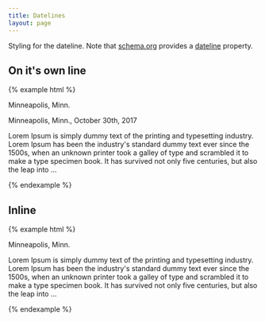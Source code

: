 ```yaml
---
title: Datelines
layout: page
---
```


Styling for the dateline.  Note that [schema.org](http://schema.org/) provides a [dateline](http://schema.org/dateline) property.

## On it's own line

{% example html %}
<p class="dateline" itemprop="dateline">
  <span class="dateline-location">Minneapolis, Minn.</span>
</p>

<p class="dateline" itemprop="dateline">
  <span class="dateline-location">Minneapolis, Minn.</span>, <time pubdate datetime="2017-10-30" itemprop="datePublished">October 30th, 2017</time>
</p>

<p>Lorem Ipsum is simply dummy text of the printing and typesetting industry. Lorem Ipsum has been the industry's standard dummy text ever since the 1500s, when an unknown printer took a galley of type and scrambled it to make a type specimen book. It has survived not only five centuries, but also the leap into ...</p>
{% endexample %}

## Inline

{% example html %}
<p>
  <span class="dateline">
    <span class="dateline-location">Minneapolis</span>,  Minn.
  </span>

  Lorem Ipsum is simply dummy text of the printing and typesetting industry. Lorem Ipsum has been the industry's standard dummy text ever since the 1500s, when an unknown printer took a galley of type and scrambled it to make a type specimen book. It has survived not only five centuries, but also the leap into ...
</p>
{% endexample %}
